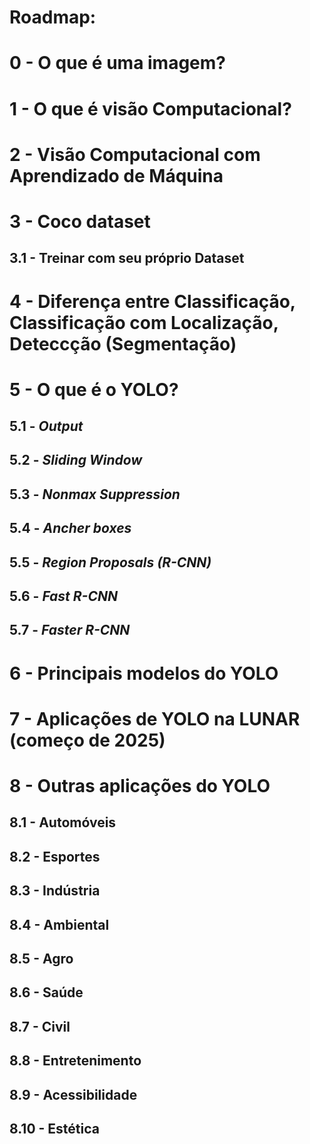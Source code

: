 # Roadmap:
# 0 - O que é uma imagem?
# 1 - O que é visão Computacional?
# 2 - Visão Computacional com Aprendizado de Máquina
# 3 - Coco dataset
## 3.1 - Treinar com seu próprio Dataset
# 4 - Diferença entre Classificação, Classificação com Localização, Deteccção (Segmentação)
# 5 - O que é o YOLO?
## 5.1 - _Output_
## 5.2 - _Sliding Window_
## 5.3 - _Nonmax Suppression_
## 5.4 - _Ancher boxes_
## 5.5 - _Region Proposals (R-CNN)_
## 5.6 - _Fast R-CNN_
## 5.7 - _Faster R-CNN_
# 6 - Principais modelos do YOLO
# 7 - Aplicações de YOLO na LUNAR (começo de 2025)
# 8 - Outras aplicações do YOLO
## 8.1 - Automóveis 
## 8.2 - Esportes
## 8.3 - Indústria 
## 8.4 - Ambiental
## 8.5 - Agro
## 8.6 - Saúde
## 8.7 - Civil
## 8.8 - Entretenimento
## 8.9 - Acessibilidade
## 8.10 - Estética

